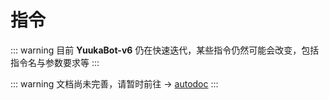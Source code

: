 # 指令

::: warning
目前 **YuukaBot-v6** 仍在快速迭代，某些指令仍然可能会改变，包括指令名与参数要求等
:::


::: warning
文档尚未完善，请暂时前往 → [autodoc](./autodoc.md)
:::